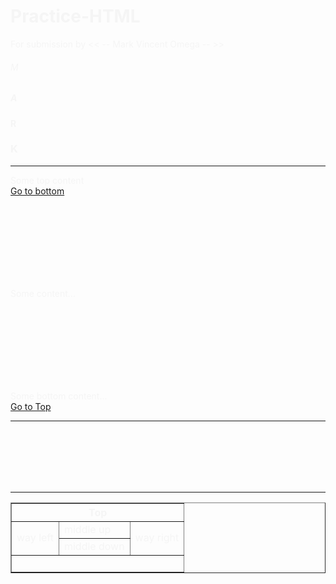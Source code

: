 # Practice-HTML
For submission by << -- Mark Vincent Omega -- >>
<html>
<head>
  
  <title>Practice HTML 2.1</title>
    
  <style>
        body {
            background color: #0333;
            color: whitesmoke;
         }  
  </style>
  
</head>
<body>
  
<!-- Q1.Your name as heading per letter -->  
<h6>M</h6>
<h5>A</h5>
<h4>R</h4>
<h3>K</h3>
<hr />
<!--Q2. Up and bottom target/anchor link -->
<p>Some top content<br />
<a href="#bottom">Go to bottom</a>
</p>
<br /><br /><br /><br /><br /><br /><br />
<p>Some content...</p>
<br /><br /><br /><br /><br /><br /><br />
<p id="bottom">Some bottom content...<br />
<a href="#top">Go to Top</a>
</p>
<hr />
<!--Q2. img links to Shopee, Lazada, Shein, Amazon, eBay-->
<p>
</a>
<br />
       <a target="_blank" href="https://shopee.ph/%22%3E
          <img width="200" height="100" src="https://logolook.net/wp-content/uploads/2021/11/Shopee-Logo.png" alt="Shopee" />
</a>
<br />
       <a target="_blank" href="https://www.lazada.com.ph/%22%3E
          <img width="200" height="100" src="https://laz-img-cdn.alicdn.com/images/ims-web/TB19SB7aMFY.1VjSZFnXXcFHXXa.png" alt="Lazada" />
</a>
<br />
      <a target="_blank" href="https://ph.shein.com/%22%3E
          <img width="200" height="100" src="https://1000logos.net/wp-content/uploads/2021/05/Shein-logo.png" alt="Shein" />
</a>
<br />
      <a target="_blank" href="https://www.amazon.com/%22%3E
          <img width="200" height="100" src="https://img.etimg.com/thumb/msid-59738992,width-640,resizemode-4,imgsize-25499/amazon.jpg" alt="Amazon" />
</a>
<br />
      <a target="_blank" href="https://www.ebay.com/%22%3E
          <img width="200" height="100" src="https://upload.wikimedia.org/wikipedia/commons/thumb/1/1b/EBay_logo.svg/2560px-EBay_logo.svg.png" alt="eBay" />
</a>
</p>
<hr />
  
<!--Q3. Puzzle Table-->
<table border="1">
    <tr>
     <th colspan="3" align="center">Top</th>
    </tr>
    <tr>
     <td rowspan="2">way left</td>
     <td>middle up</td>
     <td rowspan="2">way right</td>
    </tr>
    <tr><html>
     <td>middle down</td>
    </tr>
    <tr>
     <td colspan="3">&nbsp;</rd>
    </tr>
    </table>
</body>
</html>
